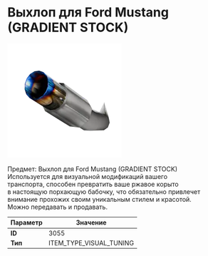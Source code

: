 # Выхлоп для Ford Mustang (GRADIENT STOCK)

![Item Image](../img/3055.webp?raw=true)

Предмет: Выхлоп для Ford Mustang (GRADIENT STOCK)<br>Используется для визуальной модификаций вашего<br>транспорта, способен превратить ваше ржавое корыто<br>в настоящую порхающую бабочку, что обязательно привлечет<br>внимание прохожих своим уникальным стилем и красотой.<br>Можно передавать и продавать.


| Параметр | Значение |
|----------|----------|
| **ID** | 3055 |
| **Тип** | ITEM_TYPE_VISUAL_TUNING |

